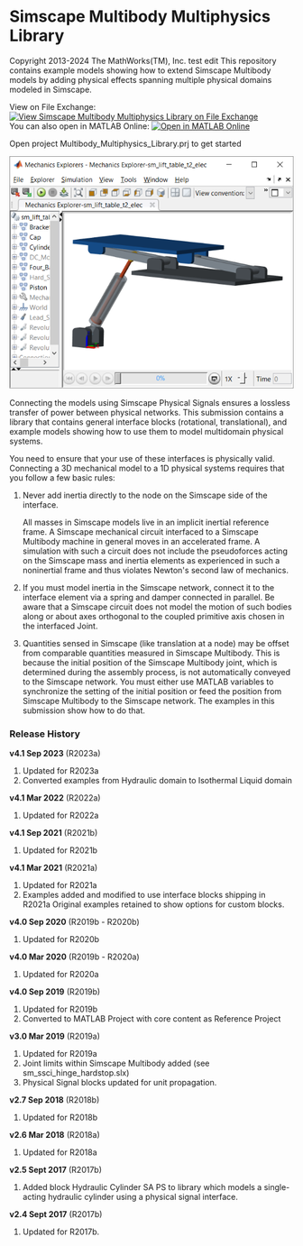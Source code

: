 # **Simscape Multibody Multiphysics Library**
Copyright 2013-2024 The MathWorks(TM), Inc.
test edit
This repository contains example models showing how to extend Simscape Multibody models
by adding physical effects spanning multiple physical domains modeled in Simscape. 

View on File Exchange: [![View Simscape Multibody Multiphysics Library on File Exchange](https://www.mathworks.com/matlabcentral/images/matlab-file-exchange.svg)](https://www.mathworks.com/matlabcentral/fileexchange/37636-simscape-multibody-multiphysics-library)  
You can also open in MATLAB Online: [![Open in MATLAB Online](https://www.mathworks.com/images/responsive/global/open-in-matlab-online.svg)](https://matlab.mathworks.com/open/github/v1?repo=mathworks/Simscape-Multibody-Multiphysics-Library&project=Multibody_Multiphysics_Library.prj)

Open project Multibody_Multiphysics_Library.prj to get started

![](Examples/CAD/01_Lift_Table/html/html/sm_lift_table_mechanicsExplorer.png)

Connecting the models using Simscape Physical Signals ensures a lossless transfer 
of power between physical networks. This submission contains a library that contains 
general interface blocks (rotational, translational), and example models showing 
how to use them to model multidomain physical systems.

You need to ensure that your use of these interfaces is physically valid.  Connecting
a 3D mechanical model to a 1D physical systems requires that you follow a few basic
rules:

1. Never add inertia directly to the node on the Simscape side of the interface.
  
   All masses in Simscape models live in an implicit inertial reference frame. A Simscape mechanical 
   circuit interfaced to a Simscape Multibody machine in general moves in an accelerated frame. A simulation 
   with such a circuit does not include the pseudoforces acting on the Simscape mass and inertia elements 
   as experienced in such a noninertial frame and thus violates Newton's second law of mechanics.

2. If you must model inertia in the Simscape network, connect it to the interface element 
   via a spring and damper connected in parallel.  Be aware that a Simscape circuit does not model 
   the motion of such bodies along or about axes orthogonal to the coupled primitive axis chosen 
   in the interfaced Joint.

3. Quantities sensed in Simscape (like translation at a node) may be offset from comparable quantities
   measured in Simscape Multibody.  This is because the initial position of the Simscape Multibody joint,
   which is determined during the assembly process, is not automatically conveyed to the Simscape network.
   You must either use MATLAB variables to synchronize the setting of the initial position or feed
   the position from Simscape Multibody to the Simscape network.  The examples in this submission
   show how to do that.

### **Release History** 
**v4.1 Sep 2023** (R2023a)   
1. Updated for R2023a
2. Converted examples from Hydraulic domain to Isothermal Liquid domain

**v4.1 Mar 2022** (R2022a)   
1. Updated for R2022a

**v4.1 Sep 2021** (R2021b)   
1. Updated for R2021b

**v4.1 Mar 2021** (R2021a)   
1. Updated for R2021a
2. Examples added and modified to use interface blocks shipping in R2021a
   Original examples retained to show options for custom blocks.

**v4.0 Sep 2020** (R2019b - R2020b)   
1. Updated for R2020b

**v4.0 Mar 2020** (R2019b - R2020a)   
1. Updated for R2020a

**v4.0 Sep 2019** (R2019b)   
1. Updated for R2019b
2. Converted to MATLAB Project with core content as Reference Project

**v3.0 	Mar 2019** (R2019a)
1. Updated for R2019a
2. Joint limits within Simscape Multibody added (see sm_ssci_hinge_hardstop.slx)
3. Physical Signal blocks updated for unit propagation.

**v2.7 Sep 2018** (R2018b)
1. Updated for R2018b

**v2.6 Mar 2018** (R2018a)
1. Updated for R2018a

**v2.5 Sept 2017** (R2017b)
1. Added block Hydraulic Cylinder SA PS to library which models
   a single-acting hydraulic cylinder using a physical signal interface.  
               

**v2.4 Sept 2017** (R2017b)
1. Updated for R2017b.




